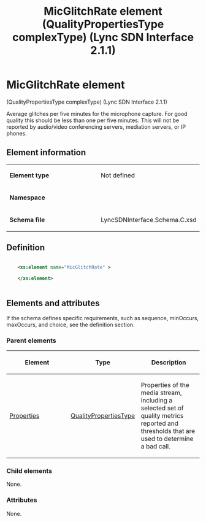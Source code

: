 ﻿---
title: MicGlitchRate element (QualityPropertiesType complexType) (Lync SDN Interface 2.1.1)
TOCTitle: MicGlitchRate element
ms:assetid: 7709cd8c-cb03-119f-eb14-96d93da634d4
ms:mtpsurl: https://msdn.microsoft.com/library/Dn912763(v=office.15)
ms:contentKeyID: 64126933
ms.date: 02/16/2015
mtps_version: v=office.15
dev_langs:
- xml
---

# MicGlitchRate element 

(QualityPropertiesType complexType) (Lync SDN Interface 2.1.1)

Average glitches per five minutes for the microphone capture. For good quality this should be less than one per five minutes. This will not be reported by audio/video conferencing servers, mediation servers, or IP phones.

## Element information

<table>
<colgroup>
<col style="width: 50%" />
<col style="width: 50%" />
</colgroup>
<tbody>
<tr class="odd">
<td><p><strong>Element type</strong></p></td>
<td><p>Not defined</p></td>
</tr>
<tr class="even">
<td><p><strong>Namespace</strong></p></td>
<td><p></p></td>
</tr>
<tr class="odd">
<td><p><strong>Schema file</strong></p></td>
<td><p>LyncSDNInterface.Schema.C.xsd</p></td>
</tr>
</tbody>
</table>


## Definition

```xml

    <xs:element name="MicGlitchRate" >
    
    </xs:element>
  
```

## Elements and attributes

If the schema defines specific requirements, such as sequence, minOccurs, maxOccurs, and choice, see the definition section.

### Parent elements

<table>
<colgroup>
<col style="width: 33%" />
<col style="width: 33%" />
<col style="width: 33%" />
</colgroup>
<thead>
<tr class="header">
<th><p>Element</p></th>
<th><p>Type</p></th>
<th><p>Description</p></th>
</tr>
</thead>
<tbody>
<tr class="odd">
<td><p><a href="properties-element-qualitytype-complextype-lync-sdn-interface-2-1-1.md">Properties</a></p></td>
<td><p><a href="qualitypropertiestype-complextype-lync-sdn-interface-2-1-1.md">QualityPropertiesType</a></p></td>
<td><p>Properties of the media stream, including a selected set of quality metrics reported and thresholds that are used to determine a bad call.</p></td>
</tr>
</tbody>
</table>


### Child elements

None.

### Attributes

None.

